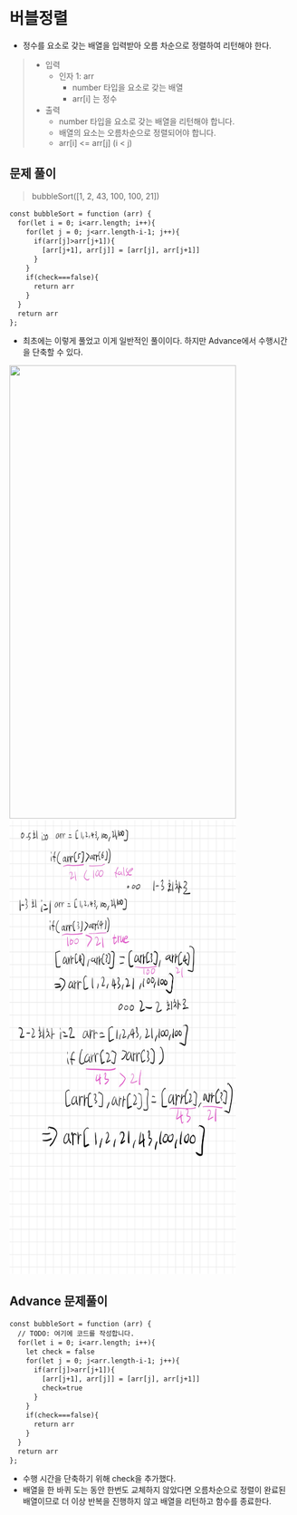 # 버블정렬
* 정수를 요소로 갖는 배열을 입력받아 오름 차순으로 정렬하여 리턴해야 한다.
> * 입력
>   * 인자 1: arr
>       * number 타입을 요소로 갖는 배열
>       * arr[i] 는 정수
> * 출력
>   * number 타입을 요소로 갖는 배열을 리턴해야 합니다.
>   * 배열의 요소는 오름차순으로 정렬되어야 합니다.
>   * arr[i] <= arr[j] (i < j)

## 문제 풀이 
> bubbleSort([1, 2, 43, 100, 100, 21])
```
const bubbleSort = function (arr) {
  for(let i = 0; i<arr.length; i++){
    for(let j = 0; j<arr.length-i-1; j++){
      if(arr[j]>arr[j+1]){
        [arr[j+1], arr[j]] = [arr[j], arr[j+1]]
      }
    }
    if(check===false){
      return arr
    }
  }
  return arr
};
```
* 최초에는 이렇게 풀었고 이게 일반적인 풀이이다. 하지만 Advance에서 수행시간을 단축할 수 있다.
<img src="https://github.com/anotheranotherhoon/TIL/blob/master/Algirithm/img/bubble_sort_1.jpg"  width="400" height="800"/>
<img src="https://github.com/anotheranotherhoon/TIL/blob/master/Algorithm/img/bubble_sort_2.jpg"  width="400" height="800"/>


## Advance 문제풀이
```
const bubbleSort = function (arr) {
  // TODO: 여기에 코드를 작성합니다.
  for(let i = 0; i<arr.length; i++){
    let check = false
    for(let j = 0; j<arr.length-i-1; j++){
      if(arr[j]>arr[j+1]){
        [arr[j+1], arr[j]] = [arr[j], arr[j+1]]
        check=true
      }
    }
    if(check===false){
      return arr
    }
  }
  return arr
};

```
* 수행 시간을 단축하기 위해 check을 추가했다. 
* 배열을 한 바퀴 도는 동안 한번도 교체하지 않았다면 오름차순으로 정렬이 완료된 배열이므로 더 이상 반복을 진행하지 않고 배열을 리턴하고 함수를 종료한다.
